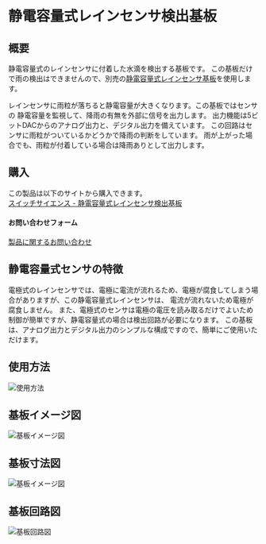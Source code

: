 # 静電容量式レインセンサ検出基板

## 概要
静電容量式のレインセンサに付着した水滴を検出する基板です。
この基板だけで雨の検出はできませんので、別売の[静電容量式レインセンサ基板](https://naoto64.github.io/Capacitive-Rain-Sensor/)を使用します。

レインセンサに雨粒が落ちると静電容量が大きくなります。この基板ではセンサの
静電容量を監視して、降雨の有無を外部に信号を出力します。
出力機能は5ビットDACからのアナログ出力と、デジタル出力を備えています。
この回路はセンサに雨粒がついているかどうかで降雨の判断をしています。
雨が上がった場合でも、雨粒が付着している場合は降雨ありとして出力します。

## 購入
この製品は以下のサイトから購入できます。  
[スイッチサイエンス - 静電容量式レインセンサ検出基板](https://www.switch-science.com/products/9363/)

#### お問い合わせフォーム
[製品に関するお問い合わせ](https://forms.gle/Fn5E3byABXJ8P5sbA)
## 静電容量式センサの特徴
電極式のレインセンサでは、電極に電流が流れるため、電極が腐食してしまう場合がありますが、この静電容量式レインセンサは、
電流が流れないため電極が腐食しません。
また、電極式のセンサは電極の電圧を読み取るだけでよいため制御が簡単ですが、静電容量式の場合は検出回路が必要になります。
この基板は、アナログ出力とデジタル出力のシンプルな構成ですので、簡単にご使用いただけます。

## 使用方法
![使用方法](https://raw.githubusercontent.com/naoto64/Capacitive-Rain-Detector/main/docs/usage.png)

## 基板イメージ図
![基板イメージ図](https://raw.githubusercontent.com/naoto64/Capacitive-Rain-Detector/main/docs/rain-capacitance-sensor.jpg)

## 基板寸法図
![基板イメージ図](https://raw.githubusercontent.com/naoto64/Capacitive-Rain-Detector/main/docs/board-dimension-diagram.png)

## 基板回路図
![基板回路図](https://raw.githubusercontent.com/naoto64/Capacitive-Rain-Detector/main/docs/rain-capacitance-sensor-schematic.png)
